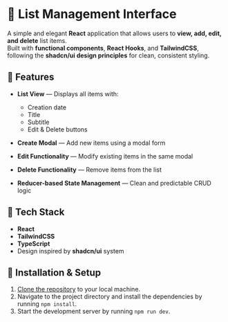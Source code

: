 # 📝 List Management Interface

A simple and elegant **React** application that allows users to **view, add, edit, and delete** list items.  
Built with **functional components**, **React Hooks**, and **TailwindCSS**, following the **shadcn/ui design principles** for clean, consistent styling.

## 🚀 Features

- **List View** — Displays all items with:

  - Creation date
  - Title
  - Subtitle
  - Edit & Delete buttons

- **Create Modal** — Add new items using a modal form
- **Edit Functionality** — Modify existing items in the same modal
- **Delete Functionality** — Remove items from the list
- **Reducer-based State Management** — Clean and predictable CRUD logic

## 🧠 Tech Stack

- **React**
- **TailwindCSS**
- **TypeScript**
- Design inspired by **shadcn/ui** system

## 🚀 Installation & Setup

1. [Clone the repository](https://docs.github.com/en/repositories/creating-and-managing-repositories/cloning-a-repository) to your local machine.
2. Navigate to the project directory and install the dependencies by running `npm install`.
3. Start the development server by running `npm run dev`.
